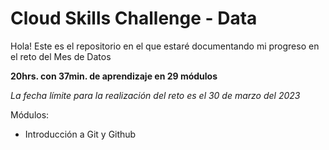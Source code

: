 # Cloud Skills Challenge - Data
Hola! Este es el repositorio en el que estaré documentando mi progreso en el reto del Mes de Datos

**20hrs. con 37min. de aprendizaje en 29 módulos**

_La fecha límite para la realización del reto es el 30 de marzo del 2023_

Módulos:

* Introducción a Git y Github

